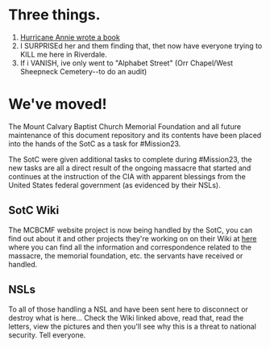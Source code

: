 # Three things. 
1. [Hurricane Annie wrote a book](mcbcmassacre_repo_moved_to_sotc.wiki/Incoming/Review-Surprise-Kill-Vanish.pdf)
2. I SURPRISEd her and them finding that, thet now have everyone trying to KILL me here in Riverdale.
3. If i VANISH, ive only went to "Alphabet Street" (Orr Chapel/West Sheepneck Cemetery--to do an audit)

# We've moved!

The Mount Calvary Baptist Church Memorial Foundation and all future maintenance of this document repository and its contents have been placed into the hands of the SotC as a task for #Mission23.

The SotC were given additional tasks to complete during #Mission23, the new tasks are all a direct result of the ongoing massacre that started and continues at the instruction of the CIA with apparent blessings from the United States federal government (as evidenced by their NSLs).

## SotC Wiki

The MCBCMF website project is now being handled by the SotC, you can find out about it and other projects they're working on on their Wiki at [here](https://SotC.wiki) where you can find all the information and correspondence related to the massacre, the memorial foundation, etc. the servants have received or handled.

## NSLs

To all of those handling a NSL and have been sent here to disconnect or destroy what is here...  Check the Wiki linked above, read that, read the letters, view the pictures and then you'll see why this is a threat to national security.  Tell everyone.
